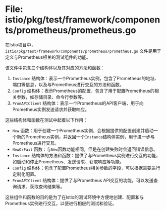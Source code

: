 # File: istio/pkg/test/framework/components/prometheus/prometheus.go

在Istio项目中，`istio/pkg/test/framework/components/prometheus/prometheus.go` 文件是用于定义与Prometheus相关的测试组件的功能。

该文件中包含三个结构体以及其对应的方法和函数：
1. `Instance` 结构体：表示一个Prometheus实例，包含了Prometheus的地址、端口等信息，以及与Prometheus进行交互的方法和函数。
2. `Config` 结构体：表示Prometheus的配置，包含了用于配置Prometheus的相关参数，如存储目录、命令行参数等。
3. `PromAPIClient` 结构体：表示一个Prometheus的API客户端，用于向Prometheus实例发送请求并获取响应。

这些结构体和函数在测试中起着以下作用：
- `New` 函数：用于创建一个Prometheus实例，会根据提供的配置创建并启动一个新的Prometheus实例，并返回一个`Instance`结构体实例，用于进一步与Prometheus进行交互。
- `NewOrFail` 函数：与`New`函数功能相同，但是在创建失败时会返回错误信息。
- `Instance` 结构体的方法和函数：提供了与Prometheus实例进行交互的功能，如启动和停止Prometheus、发送请求、获取响应等功能。
- `Config` 结构体：包含了配置Prometheus相关参数的字段，可以根据需要进行定制化配置。
- `PromAPIClient` 结构体：提供了与Prometheus API交互的功能，可以发送查询请求、获取查询结果等。

这些组件和函数的目的是为了在Istio的测试环境中方便地创建、配置和与Prometheus实例进行交互，以便进行相应的测试和验证。

